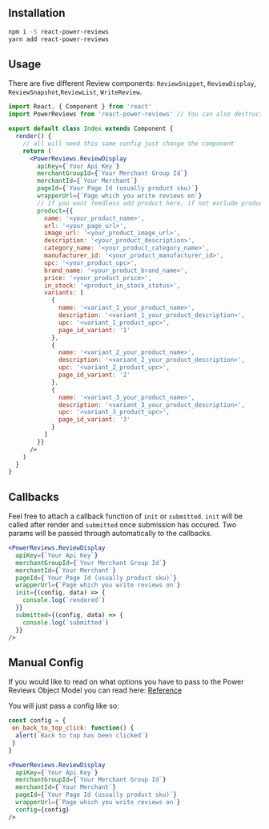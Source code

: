 ## Installation

```bash
npm i -S react-power-reviews
yarn add react-power-reviews
```

## Usage

There are five different Review components: `ReviewSnippet`, `ReviewDisplay`, `ReviewSnapshot`,`ReviewList`, `WriteReview`.

```jsx
import React, { Component } from 'react'
import PowerReviews from 'react-power-reviews' // You can also destructure each component out if you would like (e.g. import { ReviewSnippet } from 'react-power-reviews')

export default class Index extends Component {
  render() {
    // all will need this same config just change the component
    return (
      <PowerReviews.ReviewDisplay
        apiKey={`Your Api Key`}
        merchantGroupId={`Your Merchant Group Id`}
        merchantId={`Your Merchant`}
        pageId={`Your Page Id (usually product sku)`}
        wrapperUrl={`Page which you write reviews on`}
        // If you want feedless add product here, if not exclude product
        product={{
          name: '<your_product_name>',
          url: '<your_page_url>',
          image_url: '<your_product_image_url>',
          description: '<your_product_description>',
          category_name: '<your_product_category_name>',
          manufacturer_id: '<your_product_manufacturer_id>',
          upc: '<your_product_upc>',
          brand_name: '<your_product_brand_name>',
          price: '<your_product_price>',
          in_stock: '<product_in_stock_status>',
          variants: [
            {
              name: '<variant_1_your_product_name>',
              description: '<variant_1_your_product_description>',
              upc: '<variant_1_product_upc>',
              page_id_variant: '1'
            },
            {
              name: '<variant_2_your_product_name>',
              description: '<variant_2_your_product_description>',
              upc: '<variant_2_product_upc>',
              page_id_variant: '2'
            },
            {
              name: '<variant_3_your_product_name>',
              description: '<variant_3_your_product_description>',
              upc: '<variant_3_product_upc>',
              page_id_variant: '3'
            }
          ]
        }}
      />
    )
  }
}
```

## Callbacks

Feel free to attach a callback function of `init` or `submitted`. `init` will be called after render and `submitted` once submission has occured. Two params will be passed through automatically to the callbacks.

```jsx
<PowerReviews.ReviewDisplay
  apiKey={`Your Api Key`}
  merchantGroupId={`Your Merchant Group Id`}
  merchantId={`Your Merchant`}
  pageId={`Your Page Id (usually product sku)`}
  wrapperUrl={`Page which you write reviews on`}
  init={(config, data) => {
    console.log(`rendered`)
  }}
  submitted={(config, data) => {
    console.log(`submitted`)
  }}
/>
```

## Manual Config

If you would like to read on what options you have to pass to the Power Reviews Object Model you can read here: [Reference](http://help.powerreviews.com/Content/Platform/JavaScript%20Reference%20Guide.htm)

You will just pass a config like so:

```jsx
const config = {
 on_back_to_top_click: function() {
  alert(`Back to top has been clicked`)
 }
}

<PowerReviews.ReviewDisplay
  apiKey={`Your Api Key`}
  merchantGroupId={`Your Merchant Group Id`}
  merchantId={`Your Merchant`}
  pageId={`Your Page Id (usually product sku)`}
  wrapperUrl={`Page which you write reviews on`}
  config={config}
/>
```
